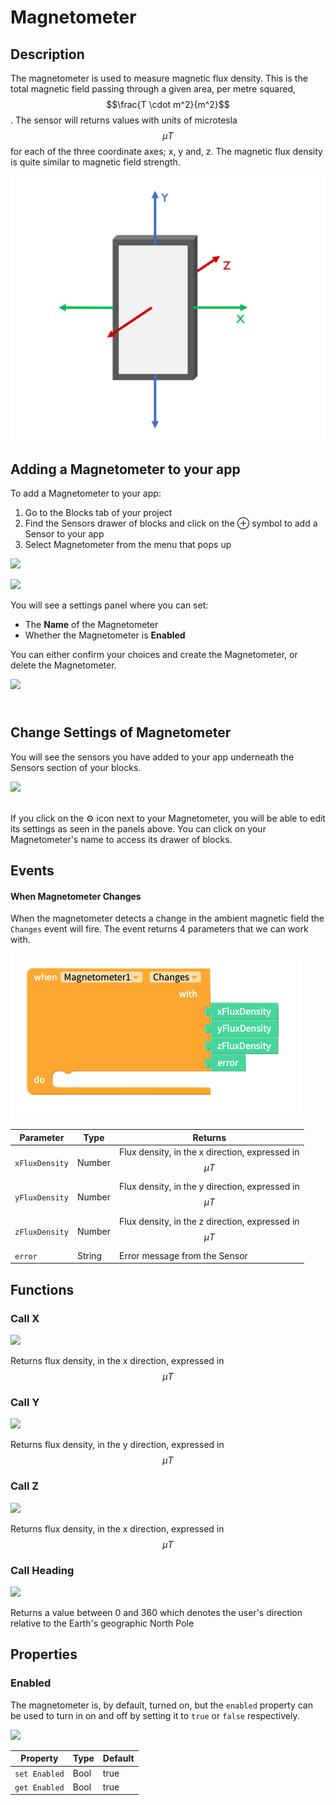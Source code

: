 # Magnetometer

## Description

The magnetometer is used to measure magnetic flux density. This is the total magnetic field passing through a given area, per metre squared, $$\frac{T \cdot m^2}{m^2}$$ . The sensor will returns values with units of microtesla $$\mu T$$ for each of the three coordinate axes; x, y and, z. The magnetic flux density is quite similar to magnetic field strength.

![](.gitbook/assets/screenshot-2019-05-18-at-15.27.06.png)

##

## Adding a Magnetometer to your app

To add a Magnetometer to your app:

1. Go to the Blocks tab of your project
2. Find the Sensors drawer of blocks and click on the ⊕ symbol to add a Sensor to your app
3. Select Magnetometer from the menu that pops up

![](.gitbook/assets/sensors.png)

![](.gitbook/assets/sensor-options.png)

You will see a settings panel where you can set:

* The **Name** of the Magnetometer
* Whether the Magnetometer is **Enabled**

You can either confirm your choices and create the Magnetometer, or delete the Magnetometer.

![](<.gitbook/assets/image (177).png>)

\
Change Settings of Magnetometer <a href="#change-settings-of-magnetometer" id="change-settings-of-magnetometer"></a>
--------------------------------------------------------------------------------------------------------------------

‌You will see the sensors you have added to your app underneath the Sensors section of your blocks.

![](.gitbook/assets/showallsensors.png)

\
If you click on the ⚙ icon next to your Magnetometer, you will be able to edit its settings as seen in the panels above. You can click on your Magnetometer's name to access its drawer of blocks.‌

## Events

#### When Magnetometer Changes

When the magnetometer detects a change in the ambient magnetic field the `Changes` event will fire. The event returns 4 parameters that we can work with.&#x20;

![](.gitbook/assets/screenshot-2019-05-18-at-14.15.20.png)

| Parameter      | Type   | Returns                                                   |
| -------------- | ------ | --------------------------------------------------------- |
| `xFluxDensity` | Number | Flux density, in the x direction, expressed in $$\mu T$$  |
| `yFluxDensity` | Number | Flux density, in the y direction, expressed in $$\mu T$$  |
| `zFluxDensity` | Number | Flux density, in the z direction, expressed in $$\mu T$$  |
| `error`        | String | Error message from the Sensor                             |

## Functions

### Call X

![](.gitbook/assets/magx.png)

Returns flux density, in the x direction, expressed in $$\mu T$$

### Call Y

![](.gitbook/assets/magy.png)

Returns flux density, in the y  direction, expressed in $$\mu T$$

### Call Z

![](.gitbook/assets/magz.png)

Returns flux density, in the x direction, expressed in $$\mu T$$

### Call Heading

![](.gitbook/assets/maghead.png)

Returns a value between 0 and 360 which denotes the user's direction relative to the Earth's geographic North Pole

## Properties

### Enabled

The magnetometer is, by default, turned on, but the `enabled` property can be used to turn in on and off by setting it to `true` or `false` respectively.

![](.gitbook/assets/mag\_enabled.png)

| Property      | Type | Default |
| ------------- | ---- | ------- |
| `set Enabled` | Bool | true    |
| `get Enabled` | Bool | true    |
